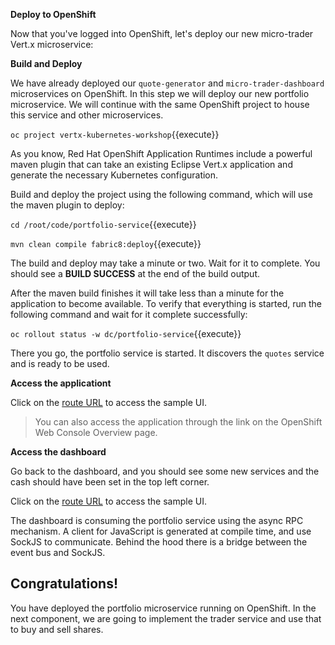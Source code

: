 **Deploy to OpenShift**

Now that you've logged into OpenShift, let's deploy our new micro-trader Vert.x microservice:

**Build and Deploy**

We have already deployed our ``quote-generator`` and ``micro-trader-dashboard`` microservices on OpenShift. In this step we will deploy our new portfolio microservice. We will continue with the same OpenShift project to house this service and other microservices.

``oc project vertx-kubernetes-workshop``{{execute}}

As you know, Red Hat OpenShift Application Runtimes include a powerful maven plugin that can take an
existing Eclipse Vert.x application and generate the necessary Kubernetes configuration.

Build and deploy the project using the following command, which will use the maven plugin to deploy:

``cd /root/code/portfolio-service``{{execute}}

`mvn clean compile fabric8:deploy`{{execute}}

The build and deploy may take a minute or two. Wait for it to complete. You should see a **BUILD SUCCESS** at the
end of the build output.

After the maven build finishes it will take less than a minute for the application to become available.
To verify that everything is started, run the following command and wait for it complete successfully:

`oc rollout status -w dc/portfolio-service`{{execute}}

There you go, the portfolio service is started. It discovers the ``quotes`` service and is ready to be used.

**Access the applicationt**

 Click on the
[route URL](http://portfolio-vertx-micro-trader.[[HOST_SUBDOMAIN]]-80-[[KATACODA_HOST]].environments.katacoda.com)
to access the sample UI.

> You can also access the application through the link on the OpenShift Web Console Overview page.

**Access the dashboard**

Go back to the dashboard, and you should see some new services and the cash should have been set in the top left corner.

Click on the
[route URL](http://micro-trader-dashboard-vertx-kubernetes-workshop.[[HOST_SUBDOMAIN]]-80-[[KATACODA_HOST]].environments.katacoda.com/admin)
to access the sample UI.

The dashboard is consuming the portfolio service using the async RPC mechanism. A client for JavaScript is generated at compile time, and use SockJS to communicate. Behind the hood there is a bridge between the event bus and SockJS.

## Congratulations!

You have deployed the portfolio microservice running on OpenShift. In the next component, we are going to implement the trader service and use that to buy and sell shares. 

